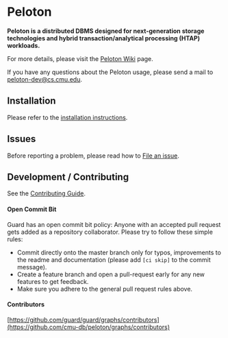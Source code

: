 Peloton
=====

**Peloton is a distributed DBMS designed for next-generation storage technologies and hybrid transaction/analytical processing (HTAP) workloads.**

For more details, please visit the [Peloton Wiki](https://github.com/cmu-db/peloton/wiki "Peloton Wiki") page.

If you have any questions about the Peloton usage, please send a mail to peloton-dev@cs.cmu.edu.

Installation
------------

Please refer to the [installation instructions](https://github.com/cmu-db/peloton/wiki/Installation).

Issues
------

Before reporting a problem, please read how to [File an issue](https://github.com/cmu-db/peloton/blob/master/CONTRIBUTING.md#file-an-issue).

Development / Contributing
--------------------------

See the [Contributing Guide](https://github.com/cmu-db/peloton/blob/master/CONTRIBUTING.md#development).

#### Open Commit Bit

Guard has an open commit bit policy: Anyone with an accepted pull request gets added as a repository collaborator.
Please try to follow these simple rules:

* Commit directly onto the master branch only for typos, improvements to the readme and documentation (please add
  `[ci skip]` to the commit message).
* Create a feature branch and open a pull-request early for any new features to get feedback.
* Make sure you adhere to the general pull request rules above.

#### Contributors

[https://github.com/guard/guard/graphs/contributors](https://github.com/cmu-db/peloton/graphs/contributors)
